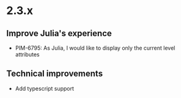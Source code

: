 # 2.3.x

## Improve Julia's experience

- PIM-6795: As Julia, I would like to display only the current level attributes

## Technical improvements

- Add typescript support
